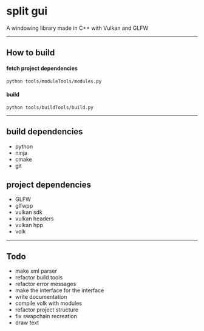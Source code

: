 # split gui
 A windowing library made in C++ with Vulkan and GLFW

---

## How to build 

#### fetch project dependencies

`python tools/moduleTools/modules.py`

#### build

`python tools/buildTools/build.py`

---

## build dependencies

* python
* ninja
* cmake
* git

## project dependencies

* GLFW
* glfwpp
* vulkan sdk 
* vulkan headers
* vulkan hpp
* volk

---

## Todo

* make xml parser
* refactor build tools
* refactor error messages
* make the interface for the interface
* write documentation
* compile volk with modules
* refactor project structure 
* fix swapchain recreation
* draw text
